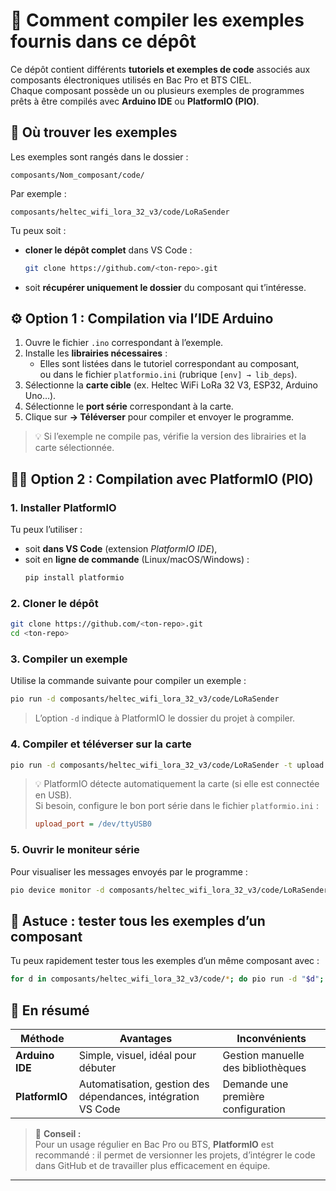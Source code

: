 # 🧰 Comment compiler les exemples fournis dans ce dépôt

Ce dépôt contient différents **tutoriels et exemples de code** associés aux composants électroniques utilisés en Bac Pro et BTS CIEL.  
Chaque composant possède un ou plusieurs exemples de programmes prêts à être compilés avec **Arduino IDE** ou **PlatformIO (PIO)**.

## 📂 Où trouver les exemples

Les exemples sont rangés dans le dossier :

```
composants/Nom_composant/code/
```

Par exemple :
```
composants/heltec_wifi_lora_32_v3/code/LoRaSender
```

Tu peux soit :
- **cloner le dépôt complet** dans VS Code :  
  ```bash
  git clone https://github.com/<ton-repo>.git
  ```
- soit **récupérer uniquement le dossier** du composant qui t’intéresse.

## ⚙️ Option 1 : Compilation via l’IDE Arduino

1. Ouvre le fichier `.ino` correspondant à l’exemple.  
2. Installe les **librairies nécessaires** :
   - Elles sont listées dans le tutoriel correspondant au composant,  
     ou dans le fichier `platformio.ini` (rubrique `[env] → lib_deps`).
3. Sélectionne la **carte cible** (ex. Heltec WiFi LoRa 32 V3, ESP32, Arduino Uno…).
4. Sélectionne le **port série** correspondant à la carte.
5. Clique sur **→ Téléverser** pour compiler et envoyer le programme.

> 💡 Si l’exemple ne compile pas, vérifie la version des librairies et la carte sélectionnée.

## 🧑‍💻 Option 2 : Compilation avec PlatformIO (PIO)

### 1. Installer PlatformIO

Tu peux l’utiliser :
- soit **dans VS Code** (extension *PlatformIO IDE*),
- soit en **ligne de commande** (Linux/macOS/Windows) :
  ```bash
  pip install platformio
  ```

### 2. Cloner le dépôt

```bash
git clone https://github.com/<ton-repo>.git
cd <ton-repo>
```

### 3. Compiler un exemple

Utilise la commande suivante pour compiler un exemple :

```bash
pio run -d composants/heltec_wifi_lora_32_v3/code/LoRaSender
```

> L’option `-d` indique à PlatformIO le dossier du projet à compiler.

### 4. Compiler et téléverser sur la carte

```bash
pio run -d composants/heltec_wifi_lora_32_v3/code/LoRaSender -t upload
```

> 💡 PlatformIO détecte automatiquement la carte (si elle est connectée en USB).  
> Si besoin, configure le bon port série dans le fichier `platformio.ini` :
> ```ini
> upload_port = /dev/ttyUSB0
> ```

### 5. Ouvrir le moniteur série

Pour visualiser les messages envoyés par le programme :

```bash
pio device monitor -d composants/heltec_wifi_lora_32_v3/code/LoRaSender
```

## 🧩 Astuce : tester tous les exemples d’un composant

Tu peux rapidement tester tous les exemples d’un même composant avec :

```bash
for d in composants/heltec_wifi_lora_32_v3/code/*; do pio run -d "$d"; done
```

## 📘 En résumé

| Méthode | Avantages | Inconvénients |
|----------|------------|----------------|
| **Arduino IDE** | Simple, visuel, idéal pour débuter | Gestion manuelle des bibliothèques |
| **PlatformIO** | Automatisation, gestion des dépendances, intégration VS Code | Demande une première configuration |

> 🧠 **Conseil :**  
> Pour un usage régulier en Bac Pro ou BTS, **PlatformIO** est recommandé : il permet de versionner les projets, d’intégrer le code dans GitHub et de travailler plus efficacement en équipe.

---
